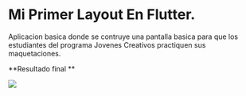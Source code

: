 # Mi Primer Layout En Flutter.

Aplicacion basica donde se contruye una pantalla basica para que los estudiantes del programa Jovenes Creativos practiquen sus maquetaciones.

**Resultado final **

![](https://i.imgur.com/JXPI0sT.png)
